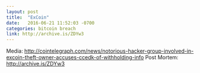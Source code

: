 ```yaml
---
layout: post
title:  "ExCoin"
date:   2016-06-21 11:52:03 -0700
categories: bitcoin breach
link: http://archive.is/ZDYw3
---
```

Media: http://cointelegraph.com/news/notorious-hacker-group-involved-in-excoin-theft-owner-accuses-ccedk-of-withholding-info
Post Mortem: http://archive.is/ZDYw3
